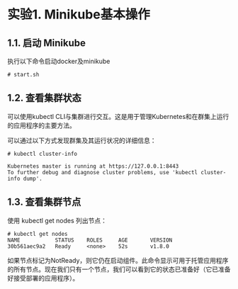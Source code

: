 # 实验1. Minikube基本操作

## 1.1. 启动 Minikube

执行以下命令启动docker及minikube

```
# start.sh
```

## 1.2. 查看集群状态

可以使用kubectl CLI与集群进行交互。这是用于管理Kubernetes和在群集上运行的应用程序的主要方法。

可以通过以下方式发现群集及其运行状况的详细信息：
```
# kubectl cluster-info

Kubernetes master is running at https://127.0.0.1:8443
To further debug and diagnose cluster problems, use 'kubectl cluster-info dump'.
```

## 1.3. 查看集群节点

使用 kubectl get nodes 列出节点：

```
# kubectl get nodes
NAME           STATUS    ROLES     AGE       VERSION
30b561aec9a2   Ready     <none>    52s       v1.8.0
```

如果节点标记为NotReady，则它仍在启动组件。此命令显示可用于托管应用程序的所有节点。现在我们只有一个节点，我们可以看到它的状态已准备好（它已准备好接受部署的应用程序）。
